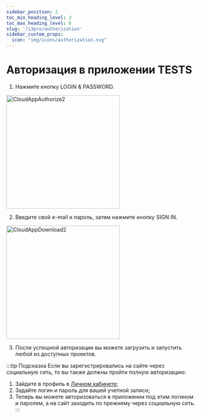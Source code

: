 ```yaml
---
sidebar_position: 2
toc_min_heading_level: 3
toc_max_heading_level: 6
slug: '/i3pro/authorization'
sidebar_custom_props:
  icon: "img/icons/authorization.svg"
---
```


# Авторизация в приложении TESTS

1. Нажмите кнопку LOGIN & PASSWORD.

<img src="/img/screenshots/CloudAppAuthorize2.png" alt="CloudAppAuthorize2" width="300px" />

2. Введите свой e-mail и пароль, затем нажмите кнопку SIGN IN.

<img src="/img/screenshots/CloudAppDownload2.png" alt="CloudAppDownload2" width="300px" />

3. После успешной авторизации вы можете загрузить и запустить любой из доступных проектов.

:::tip Подсказка
Если вы зарегистрировались на сайте через социальную сеть, то вы также должны пройти полную авторизацию:
1. Зайдите в профиль в [Личном кабинете](https://iridi.com/signup/);
2. Задайте логин и пароль для вашей учетной записи;
3. Теперь вы можете авторизоваться в приложении под этим логином и паролем, а на сайт заходить по прежнему через социальную сеть.
:::
